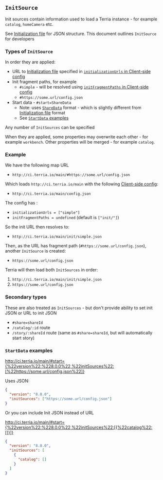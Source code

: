 ## `InitSource`

Init sources contain information used to load a Terria instance - for example `catalog`, `homeCamera` etc.

See [Initialization file](../customizing/initialization-files.md) for JSON structure. This document outlines `InitSource` for developers

### Types of `InitSource`

In order they are applied:

- URL to [Initialization file](../customizing/initialization-files.md) specified in [`initializationUrls` in Client-side config](../customizing/client-side-config.md#intializationurls)
- Init fragment paths, for example
  - `#simple` - will be resolved using [`initFragmentPaths` in Client-side config](../customizing/client-side-config.md#parameters)
  - `#https://some.url/config.json`
- Start data - `#start=ShareData`
  - Note: uses [`ShareData`](../customizing/client-side-config.md#sharedata) format - which is slightly different from [Initialization file](../customizing/initialization-files.md) format
  - See [`StartData` examples](#startdata-examples)

Any number of `InitSources` can be specified

When they are applied, some properties may overwrite each other - for example `workbench`. Other properties will be merged - for example `catalog`.

### Example

We have the following map URL

- `http://ci.terria.io/main/#https://some.url/config.json`

Which loads `http://ci.terria.io/main` with the following [Client-side config](../customizing/client-side-config.md):

- `http://ci.terria.io/main/config.json`

The config has :

- `initializationUrls = ["simple"]`
- `initFragmentPaths = undefined` (default is `["init/"]`)

So the init URL then resolves to:

- `http://ci.terria.io/main/init/simple.json`

Then, as the URL has fragment path (`#https://some.url/config.json`), another `InitSource` is created:

- `https://some.url/config.json`

Terria will then load both `InitSources` in order:

1. `http://ci.terria.io/main/init/simple.json`
2. `https://some.url/config.json`

### Secondary types

These are also treated as `InitSources` - but don't provide ability to set init JSON or URL to init JSON

- `#share=shareId`
- `/catalog/:id` route
- `/story/:shareId` route (same as `#share=shareId`, but will automatically start story)

### `StartData` examples

http://ci.terria.io/main/#start={%22version%22:%228.0.0%22,%22initSources%22:[%22https://some.url/config.json%22]}

Uses JSON:

```json
{
  "version": "8.0.0",
  "initSources": ["https://some.url/config.json"]
}
```

Or you can include Init JSON instead of URL

http://ci.terria.io/main/#start={%22version%22:%228.0.0%22,%22initSources%22:[{%22catalog%22:[]}]}

```json
{
  "version": "8.0.0",
  "initSources": [
    {
      "catalog": []
    }
  ]
}
```
